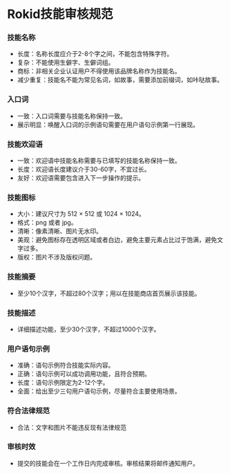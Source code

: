 # Rokid技能审核规范

### 技能名称
- 长度：名称长度应介于2-8个字之间，不能包含特殊字符。
- 复杂：不能使用生僻字、生僻词组。 
- 商标：非相关企业认证用户不得使用该品牌名称作为技能名。 
- 减少重复：技能名不能为常见名词，如故事，需要添加前缀词，如咔哒故事。


### 入口词
- 一致：入口词需要与技能名称保持一致。 
- 展示明显：唤醒入口词的示例语句需要在用户语句示例第一行展现。

### 技能欢迎语
- 一致：欢迎语中技能名称需要与已填写的技能名称保持一致。 
- 长度：欢迎语长度建议介于30-60字，不宜过长。
- 友好：欢迎语需要包含进入下一步操作的提示。

### 技能图标
- 大小：建议尺寸为 512 × 512 或 1024 × 1024。
- 格式：png 或者 jpg。 
- 清晰：像素清晰、图片无水印。 
- 美观：避免图标存在透明区域或者白边，避免主要元素占比过于饱满，避免文字过多。 
- 版权：图片不涉及版权问题。

### 技能摘要
- 至少10个汉字，不超过80个汉字；用以在技能商店首页展示该技能。

### 技能描述
- 详细描述功能，至少30个汉字，不超过1000个汉字。

### 用户语句示例
- 准确：语句示例符合技能实际内容。 
- 正确：语句示例可以成功调用功能，且符合预期。 
- 长度：语句示例限定为2-12个字。 
- 全面：给出至少三句用户语句示例，尽量符合主要使用场景。

### 符合法律规范
- 合法：文字和图片不能违反现有法律规范

### 审核时效
- 提交的技能会在一个工作日内完成审核。审核结果将邮件通知用户。


